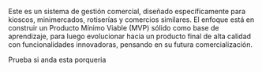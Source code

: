 Este es un sistema de gestión comercial, diseñado específicamente para kioscos, minimercados, rotiserías y comercios similares. El enfoque está en construir un Producto Mínimo Viable (MVP) sólido como base de aprendizaje, para luego evolucionar hacia un producto final de alta calidad con funcionalidades innovadoras, pensando en su futura comercialización.


Prueba si anda esta porqueria